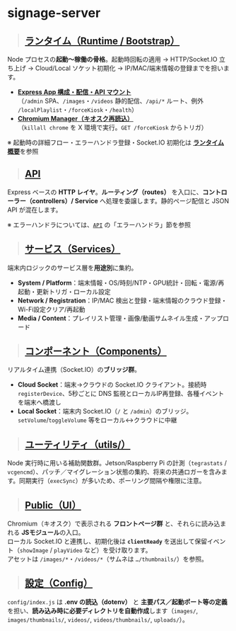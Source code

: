 # signage-server

> ## [**ランタイム（Runtime / Bootstrap）**](./runtime/index.md)

Node プロセスの**起動〜稼働の骨格**。起動時回転の適用 → HTTP/Socket.IO 立ち上げ → Cloud/Local ソケット初期化 → IP/MAC/端末情報の登録までを担います。

- [**Express App 構成・配信・API マウント**](./runtime/express-app.md)  
  （`/admin` SPA、`/images`・`/videos` 静的配信、`/api/*` ルート、例外 `/localPlaylist`・`/forceKiosk`・`/health`）
- [**Chromium Manager（キオスク再読込）**](./runtime/chromium-manager.md)  
  （`killall chrome` を X 環境で実行。`GET /forceKiosk` からトリガ）

※ 起動時の詳細フロー・エラーハンドラ登録・Socket.IO 初期化は [**ランタイム概要**](./runtime/index.md)を参照

> ## [**API**](./api/index.md)

Express ベースの **HTTP レイヤ**。**ルーティング（routes）** を入口に、**コントローラー（controllers）/ Service** へ処理を委譲します。静的ページ配信と JSON API が混在します。

※ エラーハンドラについては、[`API`](./api/index.md) の「エラーハンドラ」節を参照

> ## [**サービス（Services）**](./services/index.md)

端末内ロジックのサービス層を**用途別**に集約。  

- **System / Platform**：端末情報・OS/時刻/NTP・GPU統計・回転・電源/再起動・更新トリガ・ローカル設定  
- **Network / Registration**：IP/MAC 検出と登録・端末情報のクラウド登録・Wi-Fi設定クリア/再起動  
- **Media / Content**：プレイリスト管理・画像/動画サムネイル生成・アップロード

> ## [**コンポーネント（Components）**](./components/index.md)

リアルタイム連携（Socket.IO）の**ブリッジ群**。  

- **Cloud Socket**：端末→クラウドの Socket.IO クライアント。接続時 `registerDevice`、5秒ごとに DNS 監視とローカルIP再登録、各種イベントを端末へ橋渡し  
- **Local Socket**：端末内 Socket.IO（`/` と `/admin`）のブリッジ。`setVolume`/`toggleVolume` 等をローカル↔クラウドに中継

> ## [**ユーティリティ（utils/）**](./utils.md)

Node 実行時に用いる補助関数群。Jetson/Raspberry Pi の計測（`tegrastats` / `vcgencmd`）、パッチ／マイグレーション状態の集約、将来の共通ロガーを含みます。同期実行（`execSync`）が多いため、ポーリング間隔や権限に注意。

> ## [**Public（UI）**](./public/index.md)

Chromium（キオスク）で表示される **フロントページ群** と、それらに読み込まれる **JSモジュール**の入口。  
ローカル Socket.IO と連携し、初期化後は **`clientReady`** を送出して保留イベント（`showImage` / `playVideo` など）を受け取ります。  
アセットは `/images/*`・`/videos/*`（サムネは `…/thumbnails/`）を参照。

> ## [**設定（Config）**](./config.md)

`config/index.js` は **.env の読込（dotenv）** と **主要パス／起動ポート等の定義**を担い、**読み込み時に必要ディレクトリを自動作成**します（`images/`, `images/thumbnails/`, `videos/`, `videos/thumbnails/`, `uploads/`）。

<!--
## 目的

Jetson / Raspberry Pi などの端末上でデジタルサイネージの再生と制御を担う**中核バックエンド**として、クラウド／ローカルからの操作を安全に受け付け、現場で安定動作させる。

## 概要

- **軽量バックエンド**：Jetson・Raspberry Pi 等で動作。デジタルサイネージ全体を駆動。
- **主な機能**：画像・動画・YouTube・AI生成テキストの**リモート制御**／**ネットワーク断時のローカル再生フェイルセーフ**。
- **プロトコル**：**Socket.IO**（cloud ↔ device ↔ browser）＋ **REST/HTTP API**。
- **モジュール化**：デバイス情報・更新・プレイリスト・画面回転などを**サービスとして分離**。
- **品質**：**Jest / Supertest による 100% ユニット／結合テストカバレッジ**（README記載）。
- **CI/CD**：タグ作成ごとに GitHub Actions で**署名付き** `signage-server.tar.gz` と `.sha256` を生成。

## ファイル構成

## セットアップと要件

## 使い方（Quickstart）

## インターフェース

### クラウド接続（Socket.IO）

- **方向**：デバイス → クラウド（client）
- **エンドポイント**：`SERVER_URL`（既定: `https://api.xrobotics.jp`）、`path: /socket.io`
- **トランスポート**：`websocket` 固定
- **接続時の挙動**：
  - `registerDevice` を `DEVICE_ID` と共に送信
  - ローカルIPの再登録を試行（成功/失敗をログ出力）
- **切断時**：理由をログ出力（自動再接続は Socket.IO に準拠）

## 設定（Environment Variables）

| Key         | Required | Default                | Note                                     |
|-------------|----------|------------------------|------------------------------------------|
| SERVER_URL  | yes      | `https://api.xrobotics.jp` | クラウドの Socket.IO エンドポイント（`/socket.io`） |
| DEVICE_ID   | yes      | —                      | 端末識別子。`registerDevice` に使用        |

## 運用（Runbook）

## 依存関係

## バージョン互換性

## セキュリティ

## 既知の課題

## 変更履歴（参照）
-->